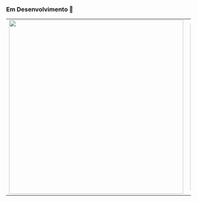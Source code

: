 ### Em Desenvolvimento 👋


<center>
  <table style="overflow:auto">
    <tr>
        <td>
          <img width="475px" align="left" 
               src="https://github-readme-stats.vercel.app/api/top-langs/?username=Ewertton&hide=html&layout=compact&theme=radical" />
        </td>
      <td>
           <img width="455px" align="left" 
                src="https://github-readme-stats.vercel.app/api?username=Ewertton&include_all_commits=true&theme=radical" />
      </td>
    </tr>   
  </table>
</center>

<!--
**Ewertton/Ewertton** is a ✨ _special_ ✨ repository because its `README.md` (this file) appears on your GitHub profile.

Here are some ideas to get you started:

- 🔭 I’m currently working on ...
- 🌱 I’m currently learning ...
- 👯 I’m looking to collaborate on ...
- 🤔 I’m looking for help with ...
- 💬 Ask me about ...
- 📫 How to reach me: ...
- 😄 Pronouns: ...
- ⚡ Fun fact: ...
-->
